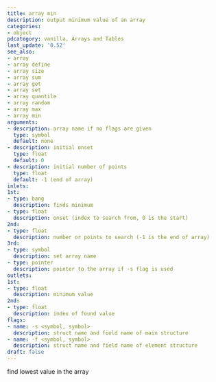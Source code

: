```yaml
---
title: array min
description: output minimum value of an array
categories:
- object
pdcategory: vanilla, Arrays and Tables
last_update: '0.52'
see_also:
- array
- array define
- array size
- array sum
- array get
- array set
- array quantile
- array random
- array max
- array min
arguments:
- description: array name if no flags are given 
  type: symbol
  default: none
- description: initial onset 
  type: float
  default: 0
- description: initial number of points
  type: float
  default: -1 (end of array)
inlets:
1st:
- type: bang
  description: finds minimum
- type: float
  description: onset (index to search from, 0 is the start)
2nd:
- type: float
  description: number or points to search (-1 is the end of array)
3rd:
- type: symbol
  description: set array name
- type: pointer
  description: pointer to the array if -s flag is used
outlets:
1st:
- type: float
  description: minimum value
2nd:
- type: float
  description: index of found value
flags:
- name: -s <symbol, symbol>
  description: struct name and field name of main structure
- name: -f <symbol, symbol>
  description: struct name and field name of element structure
draft: false
---
```

find lowest value in the array

